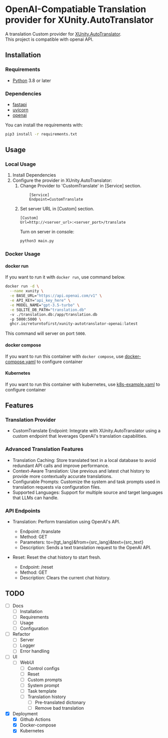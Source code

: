 # OpenAI-Compatiable Translation provider for XUnity.AutoTranslator

A translation Custom provider for [XUnity.AutoTranslator](https://github.com/bbepis/XUnity.AutoTranslator).<br>
This project is compatible with openai API.

## Installation
### Requirements

- [Python](https://www.python.org/downloads/) 3.8 or later

### Dependencies
- [fastapi](https://pypi.org/project/fastapi/)
- [uvicorn](https://pypi.org/project/uvicorn/)
- [openai](https://pypi.org/project/openai/)

You can install the requirements with:
```bash
pip3 install -r requirements.txt
```

## Usage
### Local Usage
1. Install Dependencies
2. Configure the provider in XUnity.AutoTranslator:
    1. Change Provider to 'CustomTranslate' in [Service] section.
        ```
            [Service]
            Endpoint=CustomTranslate
        ```
    2. Set server URL in [Custom] section.
        ```
        [Custom]
        Url=http://<server_url>:<server_port>/translate
        ```
        Turn on server in console:
        ```bash
        python3 main.py
        ```

### Docker Usage
#### docker run
If you want to run it with `docker run`, use command below.

```bash
docker run -d \
  --name xunity \
  -e BASE_URL="https://api.openai.com/v1" \
  -e API_KEY="api_key_here" \
  -e MODEL_NAME="gpt-3.5-turbo" \
  -e SQLITE_DB_PATH="translation.db"
  -v ./translation.db:/app/translation.db
  -p 5000:5000 \
  ghcr.io/returntofirst/xunity-autotranslator-openai:latest
```
This command will server on port `5000`.

#### docker compose
If you want to run this container with `docker compose`, use [docker-compose.yaml](docker-compose.yaml) to configure container

#### Kubernetes
If you want to run this container with kubernetes, use [k8s-example.yaml](k8s-example.yaml) to configure container
## Features
### Translation Provider
- CustomTranslate Endpoint: Integrate with XUnity.AutoTranslator using a custom endpoint that leverages OpenAI's translation capabilities.

### Advanced Translation Features
- Translation Caching: Store translated text in a local database to avoid redundant API calls and improve performance.
- Context-Aware Translation: Use previous and latest chat history to provide more contextually accurate translations.
- Configurable Prompts: Customize the system and task prompts used in translation requests via configuration files.
- Supported Languages: Support for multiple source and target languages that LLMs can handle.

### API Endpoints
- Translation: Perform translation using OpenAI's API.
    - Endpoint: /translate
    - Method: GET
    - Parameters: to={tgt_lang}&from={src_lang}&text={src_text}
    - Description: Sends a text translation request to the OpenAI API.

- Reset: Reset the chat history to start fresh.
    - Endpoint: /reset
    - Method: GET
    - Description: Clears the current chat history.

## TODO
- [ ] Docs
    - [ ] Installation
    - [ ] Requirements
    - [ ] Usage
    - [ ] Configuration
- [ ] Refactor
    - [ ] Server
    - [ ] Logger
    - [ ] Error handling
- [ ] UI
    - [ ] WebUI
        - [ ] Control configs
        - [ ] Reset
        - [ ] Custom prompts
        - [ ] System prompt
        - [ ] Task template
        - [ ] Translation history
            - [ ] Pre-translated dictonary
            - [ ] Remove bad translation
- [x] Deployment
    - [x] Github Actions
    - [x] Docker-compose
    - [x] Kubernetes